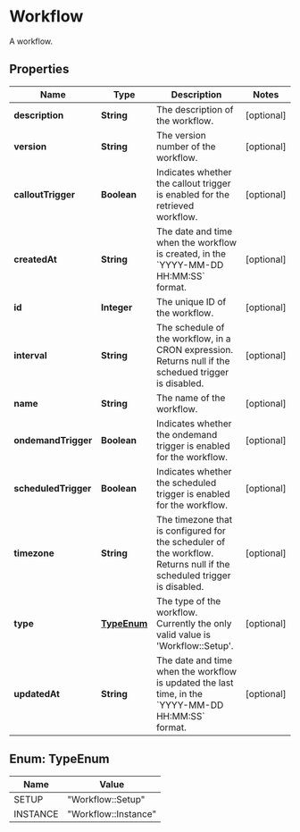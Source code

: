

# Workflow

A workflow. 

## Properties

| Name | Type | Description | Notes |
|------------ | ------------- | ------------- | -------------|
|**description** | **String** | The description of the workflow.  |  [optional] |
|**version** | **String** | The version number of the workflow.   |  [optional] |
|**calloutTrigger** | **Boolean** | Indicates whether the callout trigger is enabled for the retrieved workflow.  |  [optional] |
|**createdAt** | **String** | The date and time when the workflow is created, in the &#x60;YYYY-MM-DD HH:MM:SS&#x60; format.  |  [optional] |
|**id** | **Integer** | The unique ID of the workflow.  |  [optional] |
|**interval** | **String** | The schedule of the workflow, in a CRON expression. Returns null if the schedued trigger is disabled.  |  [optional] |
|**name** | **String** | The name of the workflow.  |  [optional] |
|**ondemandTrigger** | **Boolean** | Indicates whether the ondemand trigger is enabled for the workflow.  |  [optional] |
|**scheduledTrigger** | **Boolean** | Indicates whether the scheduled trigger is enabled for the workflow.  |  [optional] |
|**timezone** | **String** | The timezone that is configured for the scheduler of the workflow. Returns null if the scheduled trigger is disabled.  |  [optional] |
|**type** | [**TypeEnum**](#TypeEnum) | The type of the workflow. Currently the only valid value is &#39;Workflow::Setup&#39;.  |  [optional] |
|**updatedAt** | **String** | The date and time when the workflow is updated the last time, in the &#x60;YYYY-MM-DD HH:MM:SS&#x60; format.  |  [optional] |



## Enum: TypeEnum

| Name | Value |
|---- | -----|
| SETUP | &quot;Workflow::Setup&quot; |
| INSTANCE | &quot;Workflow::Instance&quot; |



